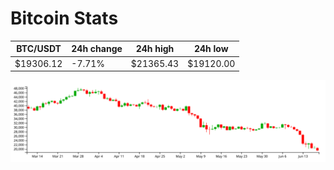 # Bitcoin Stats

BTC/USDT|24h change|24h high|24h low|
|---|---|---|---|
|$19306.12|-7.71%|$21365.43|$19120.00|

<img src="./chart.svg">

